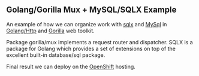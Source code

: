 ##	Golang/Gorilla Mux + MySQL/SQLX Example

An example of how we can organize work with [sqlx](http://jmoiron.github.io/sqlx/) and [MySql](https://www.mysql.com/) in [Golang/Http](https://golang.org/) and [Gorilla](http://www.gorillatoolkit.org/pkg/mux) web toolkit.

Package gorilla/mux implements a request router and dispatcher.
SQLX is a package for Golang which provides a set of extensions on top of the excellent built-in database/sql package. 

Final result we can deploy on the [OpenShift](https://www.openshift.com/) hosting.